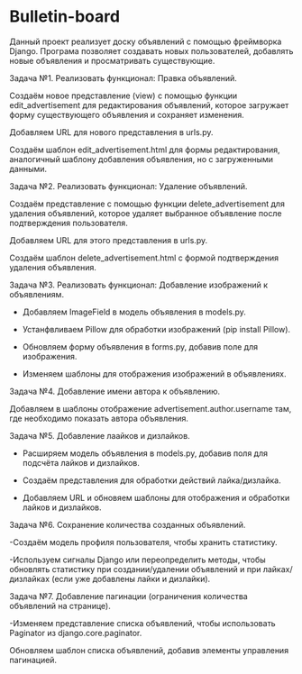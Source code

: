 # Bulletin-board
Данный проект реализует доску объявлений с помощью фреймворка Django.
Програма позволяет создавать новых пользователей, добавлять новые объявления и просматривать существующие.

Задача №1. Реализовать функционал: Правка объявлений.

Создаём новое представление (view) с помощью функции edit_advertisement для редактирования объявлений, которое загружает форму существующего объявления и сохраняет изменения.

Добавляем URL для нового представления в urls.py.

Создаём шаблон edit_advertisement.html для формы редактирования, аналогичный шаблону добавления объявления, но с загруженными данными.

Задача №2. Реализовать функционал: Удаление объявлений.

Создаём представление с помощью функции delete_advertisement для удаления объявлений, которое удаляет выбранное объявление после подтверждения пользователя.

Добавляем URL для этого представления в urls.py.

Создаём шаблон delete_advertisement.html с формой подтверждения удаления объявления.

Задача №3. Реализовать функционал: Добавление изображений к объявлениям.

- Добавляем ImageField в модель объявления в models.py.
  
- Устанфвливаем Pillow для обработки изображений (pip install Pillow).
  
- Обновляем форму объявления в forms.py, добавив поле для изображения.
  
- Изменяем шаблоны для отображения изображений в объявлениях.

Задача №4. Добавление имени автора к объявлению.

Добавляем в шаблоны отображение advertisement.author.username там, где необходимо показать автора объявления.

Задача №5. Добавление лаайков и дизлайков.

- Расширяем модель объявления в models.py, добавив поля для подсчёта лайков и дизлайков.

- Создаём представления для обработки действий лайка/дизлайка.

- Добавляем URL и обновяем шаблоны для отображения и обработки лайков и дизлайков.

Задача №6. Сохранение количества созданных объявлений.

-Создаём модель профиля пользователя, чтобы хранить статистику.

-Используем сигналы Django или переопределить методы, чтобы обновлять статистику при создании/удалении объявлений и при лайках/дизлайках (если уже добавлены лайки и дизлайки).

Задача №7. Добавление пагинации (ограничения количества объявлений на странице).

-Изменяем представление списка объявлений, чтобы использовать Paginator из django.core.paginator.

Обновляем шаблон списка объявлений, добавив элементы управления пагинацией.


